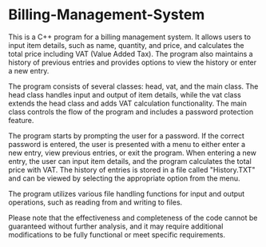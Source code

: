 # Billing-Management-System
This is a C++ program for a billing management system. It allows users to input item details, such as name, quantity, and price, and calculates the total price including VAT (Value Added Tax). The program also maintains a history of previous entries and provides options to view the history or enter a new entry.

The program consists of several classes: head, vat, and the main class. The head class handles input and output of item details, while the vat class extends the head class and adds VAT calculation functionality. The main class controls the flow of the program and includes a password protection feature.

The program starts by prompting the user for a password. If the correct password is entered, the user is presented with a menu to either enter a new entry, view previous entries, or exit the program. When entering a new entry, the user can input item details, and the program calculates the total price with VAT. The history of entries is stored in a file called "History.TXT" and can be viewed by selecting the appropriate option from the menu.

The program utilizes various file handling functions for input and output operations, such as reading from and writing to files.

Please note that the effectiveness and completeness of the code cannot be guaranteed without further analysis, and it may require additional modifications to be fully functional or meet specific requirements.
